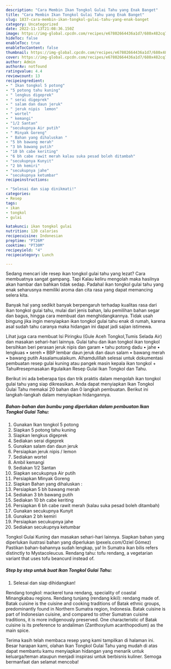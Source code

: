 ```yaml
---
description: "Cara Membin Ikan Tongkol Gulai Tahu yang Enak Banget"
title: "Cara Membin Ikan Tongkol Gulai Tahu yang Enak Banget"
slug: 1837-cara-membin-ikan-tongkol-gulai-tahu-yang-enak-banget
category: Uncategorized
date: 2022-11-13T21:08:36.150Z
image: https://img-global.cpcdn.com/recipes/e67802664436a1d7/680x482cq70/ikan-tongkol-gulai-tahu-foto-resep-utama.jpg
hideToc: false
enableToc: true
enableTocContent: false
thumbnail: https://img-global.cpcdn.com/recipes/e67802664436a1d7/680x482cq70/ikan-tongkol-gulai-tahu-foto-resep-utama.jpg
cover: https://img-global.cpcdn.com/recipes/e67802664436a1d7/680x482cq70/ikan-tongkol-gulai-tahu-foto-resep-utama.jpg
author: Admin
authorAv: notfound
ratingvalue: 4.4
reviewcount: 13
recipeingredient:
- " Ikan tongkol 5 potong"
- "5 potong tahu kuning"
- " lengkus digeprek"
- " serai digeprek"
- " salam dan daun jeruk"
- " jeruk nipis  lemon"
- " wortel"
- " kemangi"
- "1/2 Santan"
- "secukupnya Air putih"
- " Minyak Goreng"
- " Bahan yang dihaluskan "
- "5 bh bawang merah"
- "3 bh bawang putih"
- "10 bh cabe keriting"
- "6 bh cabe rawit merah kalau suka pesad boleh ditambah"
- "secukupnya Kunyit"
- "2 bh kemiri"
- "secukupnya jahe"
- "secukupnya ketumbar"
recipeinstructions:

- "Selesai dan siap dinikmati!"
categories:
- Resep
tags:
- ikan
- tongkol
- gulai

katakunci: ikan tongkol gulai 
nutrition: 120 calories
recipecuisine: Indonesian
preptime: "PT26M"
cooktime: "PT30M"
recipeyield: "4"
recipecategory: Lunch

---
```



Sedang mencari ide resep ikan tongkol gulai tahu yang lezat? Cara membuatnya sangat gampang. Tapi Kalau keliru mengolah maka hasilnya akan hambar dan bahkan tidak sedap. Padahal ikan tongkol gulai tahu yang enak seharusnya memiliki aroma dan cita rasa yang dapat memancing selera kita.


Banyak hal yang sedikit banyak berpengaruh terhadap kualitas rasa dari ikan tongkol gulai tahu, mulai dari jenis bahan, lalu pemilihan bahan segar dan bagus, hingga cara membuat dan menghidangkannya. Tidak usah bingung jika ingin menyiapkan ikan tongkol gulai tahu enak di rumah, karena asal sudah tahu caranya maka hidangan ini dapat jadi sajian istimewa.

Lihat juga cara membuat Isi Piringku (Gule Aceh Tongkol,Tumis Selada Air) dan masakan sehari-hari lainnya. Gulai tahu dan ikan tongkol ikan tongkol bersihkan beri perasan jeruk nipis dan garam • tahu potong dadu • jahe • lengkuas • sereh • BBP lembar daun jeruk dan daun salam • bawang merah • bawang putih Assalamualaikum. Alhamdulillah selesai untuk dokumentasi pembuatan resep gulai kuning atau pangek masin kepala ikan tongkol + Tahu#resepmasakan #gulaikan Resep Gulai Ikan Tongkol dan Tahu.


Berikut ini ada beberapa tips dan trik praktis dalam mengolah ikan tongkol gulai tahu yang siap dikreasikan. Anda dapat menyiapkan Ikan Tongkol Gulai Tahu memakai 20 bahan dan 0 langkah pembuatan. Berikut ini langkah-langkah dalam menyiapkan hidangannya.

<!--inarticleads1-->

##### Bahan-bahan dan bumbu yang diperlukan dalam pembuatan Ikan Tongkol Gulai Tahu:

1. Gunakan  Ikan tongkol 5 potong
1. Siapkan 5 potong tahu kuning
1. Siapkan  lengkus digeprek
1. Sediakan  serai digeprek
1. Gunakan  salam dan daun jeruk
1. Persiapkan  jeruk nipis / lemon
1. Sediakan  wortel
1. Ambil  kemangi
1. Sediakan 1/2 Santan
1. Siapkan secukupnya Air putih
1. Persiapkan  Minyak Goreng
1. Siapkan  Bahan yang dihaluskan :
1. Persiapkan 5 bh bawang merah
1. Sediakan 3 bh bawang putih
1. Sediakan 10 bh cabe keriting
1. Persiapkan 6 bh cabe rawit merah (kalau suka pesad boleh ditambah)
1. Gunakan secukupnya Kunyit
1. Gunakan 2 bh kemiri
1. Persiapkan secukupnya jahe
1. Sediakan secukupnya ketumbar


Tongkol Gulai Kuning dan masakan sehari-hari lainnya. Siapkan bahan yang diperlukan ilustrasi bahan yang diperlukan (pexels.com/Oziel Gómez) Pastikan bahan-bahannya sudah lengkap, ya! In Sumatra ikan bilis refers distinctly to Mystacoleucus. Rendang tahu: tofu rendang, a vegetarian variant that uses tofu beancurd instead of. 

<!--inarticleads2-->

##### Step by step untuk buat Ikan Tongkol Gulai Tahu:


1. Selesai dan siap dihidangkan!

Rendang tongkol: mackerel tuna rendang, speciality of coastal Minangkabau regions. Rendang tunjang (rendang kikil): rendang made of. Batak cuisine is the cuisine and cooking traditions of Batak ethnic groups, predominantly found in Northern Sumatra region, Indonesia. Batak cuisine is part of Indonesian cuisine, and compared to other Sumatran cuisine traditions, it is more indigenously preserved. One characteristic of Batak cuisine is its preference to andaliman (Zanthoxylum acanthopodium) as the main spice. 

Terima kasih telah membaca resep yang kami tampilkan di halaman ini. Besar harapan kami, olahan Ikan Tongkol Gulai Tahu yang mudah di atas dapat membantu kamu menyiapkan hidangan yang menarik untuk keluarga/teman ataupun menjadi inspirasi untuk berbisnis kuliner. Semoga bermanfaat dan selamat mencoba!
